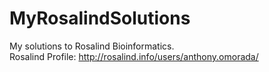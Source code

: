 # MyRosalindSolutions
My solutions to Rosalind Bioinformatics.<br />
Rosalind Profile: http://rosalind.info/users/anthony.omorada/
